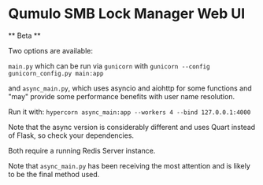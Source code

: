 # Qumulo SMB Lock Manager Web UI

** Beta **

Two options are available:

`main.py` which can be run via `gunicorn` with `gunicorn --config gunicorn_config.py main:app`

and `async_main.py`, which uses asyncio and aiohttp for some functions and "may" provide some performance benefits with user name resolution.

Run it with: `hypercorn async_main:app --workers 4 --bind 127.0.0.1:4000`

Note that the async version is considerably different and uses Quart instead of Flask, so check your dependencies.

Both require a running Redis Server instance.

Note that `async_main.py` has been receiving the most attention and is likely to be the final method used.